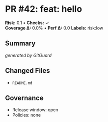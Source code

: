 # PR #42: feat: hello

**Risk:** 0.1 • **Checks:** ✓  
**Coverage Δ:** 0.0% • **Perf Δ:** 0.0
**Labels:** risk:low

## Summary
_generated by GitGuard_

## Changed Files
- `README.md`

## Governance
- Release window: open
- Policies: none
